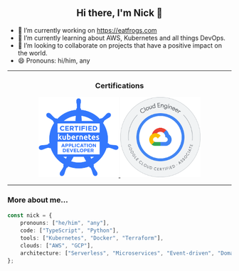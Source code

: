 <div style="text-align: center;">
    <h2>Hi there, I'm Nick 👋</h2>
</div>

- 🔭 I’m currently working on https://eatfrogs.com
- 🌱 I’m currently learning about AWS, Kubernetes and all things DevOps.
- 👯 I’m looking to collaborate on projects that have a positive impact on the world.
- 😄 Pronouns: hi/him, any

<hr/>

<div style="text-align: center;">
    <h3>Certifications</h3>
</div>

<div style="text-align: center;">
    <a href="https://www.credly.com/badges/23262c90-5cc3-4c27-bbe3-d85f853f9e7d/public_url" target="_blank">
        <img src="./images/ckad_badge.png" alt="CKAD - Certified Kubernetes Application Developer" width="180px" />
    </a>
    <a href="https://www.credly.com/badges/b503031a-66e4-4226-998c-3591b867aed0/public_url" target="_blank">
        <img src="./images/gcp_associate_cloud_engineer_badge.png" alt="GCP Associate Cloud Engineer" width="180px" />
    </a>
</div>

<hr/>

### More about me...

```typescript
const nick = {
    pronouns: ["he/him", "any"],
    code: ["TypeScript", "Python"],
    tools: ["Kubernetes", "Docker", "Terraform"],
    clouds: ["AWS", "GCP"],
    architecture: ["Serverless", "Microservices", "Event-driven", "Domain-driven"],
};
```
